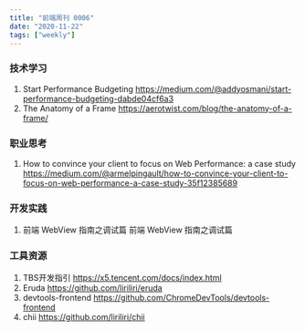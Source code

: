 ```yaml
---
title: "前端周刊 0006"
date: "2020-11-22"
tags: ["weekly"]
---
```


### 技术学习
1. Start Performance Budgeting https://medium.com/@addyosmani/start-performance-budgeting-dabde04cf6a3
2. The Anatomy of a Frame https://aerotwist.com/blog/the-anatomy-of-a-frame/

### 职业思考
1. How to convince your client to focus on Web Performance: a case study https://medium.com/@armelpingault/how-to-convince-your-client-to-focus-on-web-performance-a-case-study-35f12385689


### 开发实践
1. 前端 WebView 指南之调试篇 前端 WebView 指南之调试篇

### 工具资源
1. TBS开发指引 https://x5.tencent.com/docs/index.html
2. Eruda https://github.com/liriliri/eruda
3. devtools-frontend https://github.com/ChromeDevTools/devtools-frontend
4. chii https://github.com/liriliri/chii

